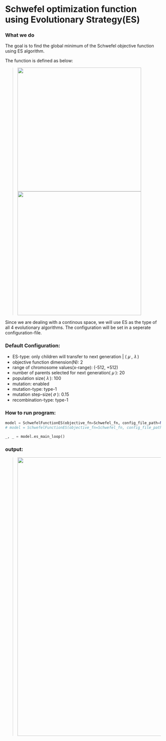 # Schwefel optimization function using Evolutionary Strategy(ES)

### What we do

The goal is to find the global minimum of the Schwefel objective function using ES algorithm.

The function is defined as below:

> <img src="https://user-images.githubusercontent.com/35997721/161028045-23539e87-9085-469f-8f4a-3c425a41aff8.jpg" width="400">
> 
> <img src="https://user-images.githubusercontent.com/35997721/161028542-27585ec0-7591-4a59-bbc9-8cb25d9e12e4.png" width="400">

Since we are dealing with a continous space, we will use ES as the type of all 4 evolutionary algorithms. The configuration will be set in a seperate configuration-file.

### Default Configuration:
- ES-type: only children will transfer to next generation | ( 𝜇 ,  𝜆 )
- objective function dimension(N): 2
- range of chromosome values(x-range): (-512, +512)
- number of parents selected for next generation( 𝜇 ): 20
- population size( 𝜆 ): 100
- mutation: enabled
- mutation-type: type-1
- mutation step-size( 𝜎 ): 0.15
- recombination-type: type-1


### How to run program:

``` python
model = SchwefelFunctionES(objective_fn=Schwefel_fn, config_file_path=None)
# model = SchwefelFunctionES(objective_fn=Schwefel_fn, config_file_path="config.txt")

_, _ = model.es_main_loop()
```

### output:

> <img src="https://user-images.githubusercontent.com/35997721/161029646-c9abf864-8b56-454b-bb65-f5ebdc282ffc.jpg" width="900">
